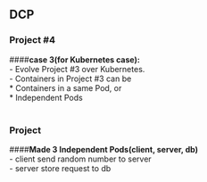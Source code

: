 ## DCP

### Project #4
####**case 3(for Kubernetes case):**<br>
	- Evolve Project #3 over Kubernetes.<br>
	- Containers in Project #3 can be<br>
		* Containers in a same Pod, or<br>
		* Independent Pods<br><br>

### Project
####**Made 3 Independent Pods(client, server, db)**<br>
	- client send random number to server<br>
	- server store request to db<br>